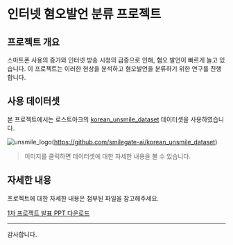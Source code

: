 # 인터넷 혐오발언 분류 프로젝트

## 프로젝트 개요

스마트폰 사용의 증가와 인터넷 방송 시청의 급증으로 인해, 혐오 발언이 빠르게 늘고 있습니다. 이 프로젝트는 이러한 현상을 분석하고 혐오발언을 분류하기 위한 연구를 진행합니다.

## 사용 데이터셋

본 프로젝트에서는 로스트아크의 [korean_unsmile_dataset](https://github.com/smilegate-ai/korean_unsmile_dataset) 데이터셋을 사용하였습니다.

![unsmile_logo](https://github.com/kirisakirai/korean_internet_hatting_classifier/assets/89565750/cc320e96-772c-4f15-8b4a-92c1a0c642dd)(https://github.com/smilegate-ai/korean_unsmile_dataset)

> 이미지를 클릭하면 데이터셋에 대한 자세한 내용을 볼 수 있습니다.

## 자세한 내용

프로젝트에 대한 자세한 내용은 첨부된 파일을 참고해주세요.

[1차 프로젝트 발표 PPT 다운로드](1차-프로젝트-발표.pptx)

---

감사합니다.

